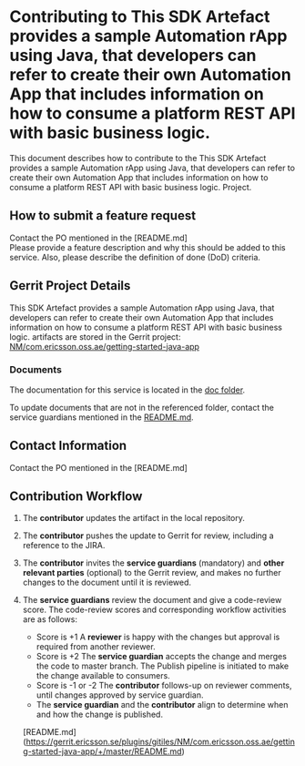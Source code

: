 # Contributing to This SDK Artefact provides a sample Automation rApp using Java, that developers can refer to create their own Automation App that includes information on how to consume a platform REST API with basic business logic.

This document describes how to contribute to the This SDK Artefact provides a sample Automation rApp using Java, that developers can refer to create their own Automation App that includes information on how to consume a platform REST API with basic business logic. Project.

## How to submit a feature request
Contact the PO mentioned in the [README.md]  
Please provide a feature description and why this should be added to this service. Also, please describe the definition of done (DoD) criteria.

## Gerrit Project Details  
This SDK Artefact provides a sample Automation rApp using Java, that developers can refer to create their own Automation App that includes information on how to consume a platform REST API with basic business logic. artifacts are stored in the Gerrit project: [NM/com.ericsson.oss.ae/getting-started-java-app](https://gerrit.ericsson.se/#/admin/projects/NM/com.ericsson.oss.ae/getting-started-java-app)
  
### Documents

The documentation for this service is located in the [doc folder](https://gerrit.ericsson.se/plugins/gitiles/NM/com.ericsson.oss.ae/getting-started-java-app/+/master/doc).

To update documents that are not in the referenced folder, contact the service guardians mentioned in the [README.md](https://gerrit.ericsson.se/plugins/gitiles/NM/com.ericsson.oss.ae/getting-started-java-app/+/master/README.md).

## Contact Information
Contact the PO mentioned in the [README.md]


## Contribution Workflow
1. The **contributor** updates the artifact in the local repository.
2. The **contributor** pushes the update to Gerrit for review, including a reference to the JIRA.
3. The **contributor** invites the **service guardians** (mandatory) and **other relevant parties** (optional) to the Gerrit review, and makes no further changes to the document until it is reviewed.
4. The **service guardians** review the document and give a code-review score.
The code-review scores and corresponding workflow activities are as follows:
    - Score is +1
        A **reviewer** is happy with the changes but approval is required from another reviewer.
    - Score is +2
        The **service guardian** accepts the change and merges the code to master branch. The Publish pipeline is initiated to make the change available to consumers.
    - Score is -1 or -2
        The **contributor** follows-up on reviewer comments, until changes approved by service guardian.
    - The **service guardian** and the **contributor** align to determine when and how the change is published.

   [README.md] (https://gerrit.ericsson.se/plugins/gitiles/NM/com.ericsson.oss.ae/getting-started-java-app/+/master/README.md)